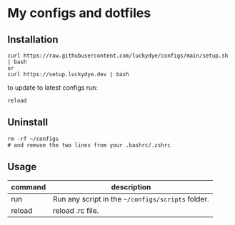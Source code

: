 # My configs and dotfiles

## Installation
```
curl https://raw.githubusercontent.com/luckydye/configs/main/setup.sh | bash
or
curl https://setup.luckydye.dev | bash
```

to update to latest configs run:
```
reload
```

## Uninstall
```
rm -rf ~/configs
# and remvoe the two lines from your .bashrc/.zshrc
```

## Usage
| command | description                                       |
|---------|---------------------------------------------------|
| run     | Run any script in the `~/configs/scripts` folder. |
| reload  | reload .rc file.                                  |
